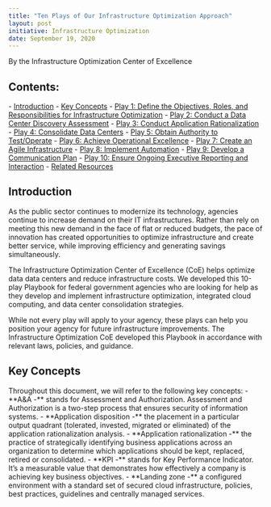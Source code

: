 ```yaml
---
title: "Ten Plays of Our Infrastructure Optimization Approach"
layout: post
initiative: Infrastructure Optimization
date: September 19, 2020
---
```

By the Infrastructure Optimization Center of Excellence

<h2>Contents:</h2>
- <a href="#Introduction">Introduction</a>
- <a href="#Key Concepts">Key Concepts</a>
- <a href="#Play1">Play 1: Define the Objectives, Roles, and Responsibilities for Infrastructure Optimization</a>
- <a href="#Play2">Play 2: Conduct a Data Center Discovery Assessment</a>
- <a href="#Play3">Play 3: Conduct Application Rationalization</a>
- <a href="#Play4">Play 4: Consolidate Data Centers</a>
- <a href="#Play5">Play 5: Obtain Authority to Test/Operate</a>
- <a href="#Play6">Play 6: Achieve Operational Excellence</a>
- <a href="#Play7">Play 7: Create an Agile Infrastructure</a>
- <a href="#Play8">Play 8: Implement Automation</a>
- <a href="#Play9">Play 9: Develop a Communication Plan</a>
- <a href="#Play10">Play 10: Ensure Ongoing Executive Reporting and Interaction</a>
- <a href="#Download">Related Resources</a>

<h2><a id="Introduction"></a>Introduction</h2>
As the public sector continues to modernize its technology, agencies continue to increase demand on their IT infrastructures. Rather than rely on meeting this new demand in the face of flat or reduced budgets, the pace of innovation has created opportunities to optimize infrastructure and create better service, while improving efficiency and generating savings simultaneously. 

The Infrastructure Optimization Center of Excellence (CoE) helps optimize data data centers and reduce infrastructure costs. We developed this 10-play Playbook for federal government agencies who are looking for help as they develop and implement  infrastructure optimization, integrated cloud computing, and data center consolidation strategies. 

While not every play will apply to your agency, these plays can help you position your agency for future infrastructure improvements. The Infrastructure Optimization CoE developed this Playbook in accordance with relevant laws, policies, and guidance.


<h2><a id="Key Concepts"></a>Key Concepts</h2>
Throughout this document, we will refer to the following key concepts:
- **A&A -** stands for Assessment and Authorization. Assessment and Authorization is a two-step process that ensures security of information systems.
- **Application disposition -** the placement in a particular output quadrant (tolerated, invested, migrated or eliminated) of the application rationalization analysis.
- **Application rationalization -** the practice of strategically identifying business applications across an organization to determine which applications should be kept, replaced, retired or consolidated.
- **KPI -** stands for Key Performance Indicator. It’s a measurable value that demonstrates how effectively a company is achieving key business objectives. 
- **Landing zone -** a configured environment with a standard set of secured cloud infrastructure, policies, best practices, guidelines and centrally managed services.

